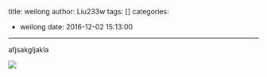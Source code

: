 title: weilong
author: Liu233w
tags: []
categories:
  - weilong
date: 2016-12-02 15:13:00
---
afjsakgljakla

<image src="/img/1.png">

